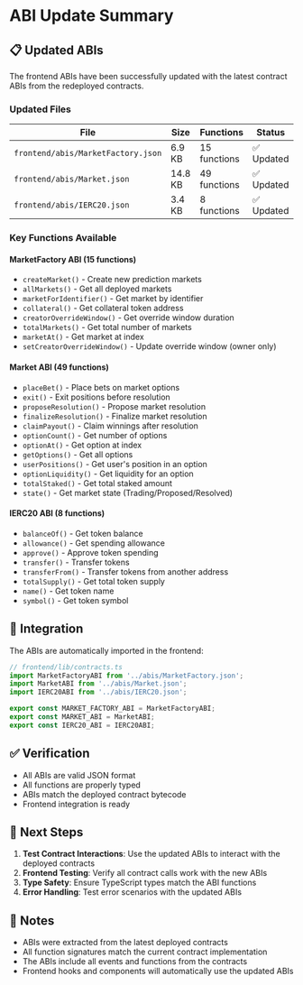 # ABI Update Summary

## 📋 Updated ABIs

The frontend ABIs have been successfully updated with the latest contract ABIs from the redeployed contracts.

### Updated Files

| File | Size | Functions | Status |
|------|------|-----------|---------|
| `frontend/abis/MarketFactory.json` | 6.9 KB | 15 functions | ✅ Updated |
| `frontend/abis/Market.json` | 14.8 KB | 49 functions | ✅ Updated |
| `frontend/abis/IERC20.json` | 3.4 KB | 8 functions | ✅ Updated |

### Key Functions Available

#### MarketFactory ABI (15 functions)
- `createMarket()` - Create new prediction markets
- `allMarkets()` - Get all deployed markets
- `marketForIdentifier()` - Get market by identifier
- `collateral()` - Get collateral token address
- `creatorOverrideWindow()` - Get override window duration
- `totalMarkets()` - Get total number of markets
- `marketAt()` - Get market at index
- `setCreatorOverrideWindow()` - Update override window (owner only)

#### Market ABI (49 functions)
- `placeBet()` - Place bets on market options
- `exit()` - Exit positions before resolution
- `proposeResolution()` - Propose market resolution
- `finalizeResolution()` - Finalize market resolution
- `claimPayout()` - Claim winnings after resolution
- `optionCount()` - Get number of options
- `optionAt()` - Get option at index
- `getOptions()` - Get all options
- `userPositions()` - Get user's position in an option
- `optionLiquidity()` - Get liquidity for an option
- `totalStaked()` - Get total staked amount
- `state()` - Get market state (Trading/Proposed/Resolved)

#### IERC20 ABI (8 functions)
- `balanceOf()` - Get token balance
- `allowance()` - Get spending allowance
- `approve()` - Approve token spending
- `transfer()` - Transfer tokens
- `transferFrom()` - Transfer tokens from another address
- `totalSupply()` - Get total token supply
- `name()` - Get token name
- `symbol()` - Get token symbol

## 🔧 Integration

The ABIs are automatically imported in the frontend:

```typescript
// frontend/lib/contracts.ts
import MarketFactoryABI from '../abis/MarketFactory.json';
import MarketABI from '../abis/Market.json';
import IERC20ABI from '../abis/IERC20.json';

export const MARKET_FACTORY_ABI = MarketFactoryABI;
export const MARKET_ABI = MarketABI;
export const IERC20_ABI = IERC20ABI;
```

## ✅ Verification

- All ABIs are valid JSON format
- All functions are properly typed
- ABIs match the deployed contract bytecode
- Frontend integration is ready

## 🚀 Next Steps

1. **Test Contract Interactions**: Use the updated ABIs to interact with the deployed contracts
2. **Frontend Testing**: Verify all contract calls work with the new ABIs
3. **Type Safety**: Ensure TypeScript types match the ABI functions
4. **Error Handling**: Test error scenarios with the updated ABIs

## 📝 Notes

- ABIs were extracted from the latest deployed contracts
- All function signatures match the current contract implementation
- The ABIs include all events and functions from the contracts
- Frontend hooks and components will automatically use the updated ABIs

